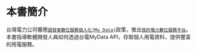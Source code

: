 # 本書簡介

台灣電力公司響應[`國發會數位服務個人化(My Data)`](/mydata.md)政策，推出[`我的電力數位服務平台`](https://mydata.taipower.com.tw/)。本書指導軟體開發人員如何透過台電MyData API，存取個人用電資料，提供豐富的用電服務。


